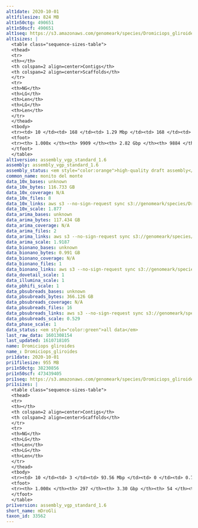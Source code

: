 ```yaml
---
alt1date: 2020-10-01
alt1filesize: 824 MB
alt1n50ctg: 490651
alt1n50scf: 490651
alt1seq: https://s3.amazonaws.com/genomeark/species/Dromiciops_gliroides/mDroGli1/assembly_vgp_standard_1.6/mDroGli1.alt.asm.20201001.fasta.gz
alt1sizes: |
  <table class="sequence-sizes-table">
  <thead>
  <tr>
  <th></th>
  <th colspan=2 align=center>Contigs</th>
  <th colspan=2 align=center>Scaffolds</th>
  </tr>
  <tr>
  <th>NG</th>
  <th>LG</th>
  <th>Len</th>
  <th>LG</th>
  <th>Len</th>
  </tr>
  </thead>
  <tbody>
  <tr><td> 10 </td><td> 168 </td><td> 1.29 Mbp </td><td> 168 </td><td> 1.29 Mbp </td></tr>  <tr><td> 20 </td><td> 424 </td><td> 0.97 Mbp </td><td> 424 </td><td> 0.97 Mbp </td></tr>  <tr><td> 30 </td><td> 748 </td><td> 0.78 Mbp </td><td> 748 </td><td> 0.78 Mbp </td></tr>  <tr><td> 40 </td><td> 1155 </td><td> 0.62 Mbp </td><td> 1155 </td><td> 0.62 Mbp </td></tr>  <tr style="background-color:#cccccc;"><td> 50 </td><td> 1663 </td><td> 0.49 Mbp </td><td> 1663 </td><td> 0.49 Mbp </td></tr>  <tr><td> 60 </td><td> 2311 </td><td> 0.38 Mbp </td><td> 2311 </td><td> 0.38 Mbp </td></tr>  <tr><td> 70 </td><td> 3170 </td><td> 0.28 Mbp </td><td> 3170 </td><td> 0.28 Mbp </td></tr>  <tr><td> 80 </td><td> 4388 </td><td> 0.19 Mbp </td><td> 4387 </td><td> 0.19 Mbp </td></tr>  <tr><td> 90 </td><td> 6236 </td><td> 0.12 Mbp </td><td> 6232 </td><td> 0.12 Mbp </td></tr>  <tr><td> 100 </td><td> 9908 </td><td> 1  bp </td><td> 9883 </td><td> 2.10 Kbp </td></tr>  </tbody>
  <tfoot>
  <tr><th> 1.000x </th><th> 9909 </th><th> 2.82 Gbp </th><th> 9884 </th><th> 2.82 Gbp </th></tr>
  </tfoot>
  </table>
alt1version: assembly_vgp_standard_1.6
assembly: assembly_vgp_standard_1.6
assembly_status: <em style="color:orange">high-quality draft assembly</em>
common_name: monito del monte
data_10x_bases: unknown
data_10x_bytes: 116.733 GB
data_10x_coverage: N/A
data_10x_files: 8
data_10x_links: aws s3 --no-sign-request sync s3://genomeark/species/Dromiciops_gliroides/mDroGli1/genomic_data/10x/ .<br>
data_10x_scale: 1.877
data_arima_bases: unknown
data_arima_bytes: 117.434 GB
data_arima_coverage: N/A
data_arima_files: 2
data_arima_links: aws s3 --no-sign-request sync s3://genomeark/species/Dromiciops_gliroides/mDroGli1/genomic_data/arima/ .<br>
data_arima_scale: 1.9187
data_bionano_bases: unknown
data_bionano_bytes: 0.991 GB
data_bionano_coverage: N/A
data_bionano_files: 1
data_bionano_links: aws s3 --no-sign-request sync s3://genomeark/species/Dromiciops_gliroides/mDroGli1/genomic_data/bionano/ .<br>
data_dovetail_scale: 1
data_illumina_scale: 1
data_pbhifi_scale: 1
data_pbsubreads_bases: unknown
data_pbsubreads_bytes: 366.126 GB
data_pbsubreads_coverage: N/A
data_pbsubreads_files: 16
data_pbsubreads_links: aws s3 --no-sign-request sync s3://genomeark/species/Dromiciops_gliroides/mDroGli1/genomic_data/pacbio/ . --exclude "*ccs*bam*"<br>
data_pbsubreads_scale: 0.529
data_phase_scale: 1
data_status: <em style="color:green">all data</em>
last_raw_data: 1601308154
last_updated: 1610718105
name: Dromiciops gliroides
name_: Dromiciops_gliroides
pri1date: 2020-10-01
pri1filesize: 955 MB
pri1n50ctg: 38230856
pri1n50scf: 473439405
pri1seq: https://s3.amazonaws.com/genomeark/species/Dromiciops_gliroides/mDroGli1/assembly_vgp_standard_1.6/mDroGli1.pri.asm.20201001.fasta.gz
pri1sizes: |
  <table class="sequence-sizes-table">
  <thead>
  <tr>
  <th></th>
  <th colspan=2 align=center>Contigs</th>
  <th colspan=2 align=center>Scaffolds</th>
  </tr>
  <tr>
  <th>NG</th>
  <th>LG</th>
  <th>Len</th>
  <th>LG</th>
  <th>Len</th>
  </tr>
  </thead>
  <tbody>
  <tr><td> 10 </td><td> 3 </td><td> 93.56 Mbp </td><td> 0 </td><td> 0.76 Gbp </td></tr>  <tr><td> 20 </td><td> 6 </td><td> 66.17 Mbp </td><td> 0 </td><td> 0.76 Gbp </td></tr>  <tr><td> 30 </td><td> 12 </td><td> 54.30 Mbp </td><td> 1 </td><td> 0.70 Gbp </td></tr>  <tr><td> 40 </td><td> 19 </td><td> 44.74 Mbp </td><td> 1 </td><td> 0.70 Gbp </td></tr>  <tr style="background-color:#cccccc;"><td> 50 </td><td> 26 </td><td style="background-color:#88ff88;"> 38.23 Mbp </td><td> 2 </td><td style="background-color:#88ff88;"> 473.44 Mbp </td></tr>  <tr><td> 60 </td><td> 36 </td><td> 30.66 Mbp </td><td> 3 </td><td> 460.90 Mbp </td></tr>  <tr><td> 70 </td><td> 48 </td><td> 24.99 Mbp </td><td> 3 </td><td> 460.90 Mbp </td></tr>  <tr><td> 80 </td><td> 63 </td><td> 17.30 Mbp </td><td> 4 </td><td> 303.24 Mbp </td></tr>  <tr><td> 90 </td><td> 87 </td><td> 10.54 Mbp </td><td> 5 </td><td> 280.71 Mbp </td></tr>  <tr><td> 100 </td><td> 296 </td><td> 162  bp </td><td> 53 </td><td> 2.78 Kbp </td></tr>  </tbody>
  <tfoot>
  <tr><th> 1.000x </th><th> 297 </th><th> 3.30 Gbp </th><th> 54 </th><th> 3.31 Gbp </th></tr>
  </tfoot>
  </table>
pri1version: assembly_vgp_standard_1.6
short_name: mDroGli
taxon_id: 33562
---
```

